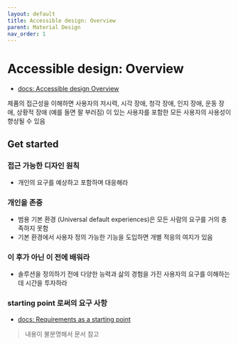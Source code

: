 ```yaml
---
layout: default
title: Accessible design: Overview
parent: Material Design
nav_order: 1
---
```


# Accessible design: Overview

- [docs: Accessible design Overview](https://m3.material.io/foundations/accessible-design/overview)

제품의 접근성을 이해하면 사용자의 저시력, 시각 장애, 청각 장애, 인지 장애, 운동 장애, 상황적 장애 (예를 들면 팔 부러짐)
이 있는 사용자를 포함한 모든 사용자의 사용성이 향상될 수 있음

## Get started

### 접근 가능한 디자인 원칙

- 개인의 요구를 예상하고 포함하며 대응해라

### 개인을 존중

- 범용 기본 환경 (Universal default experiences)은 모든 사람의 요구를 거의 충족하지 못함
- 기본 환경에서 사용자 정의 가능한 기능을 도입하면 개별 적응의 여지가 있음

### 이 후가 아닌 이 전에 배워라

- 솔루션을 정의하기 전에 다양한 능력과 삶의 경험을 가진 사용자의 요구를 이해하는데 시간을 투자하라


### starting point 로써의 요구 사항

- [docs: Requirements as a starting point](https://m3.material.io/foundations/accessible-design/overview#f820c3b1-5cda-48ae-8967-37568cb15518)

> 내용이 불분명해서 문서 참고
